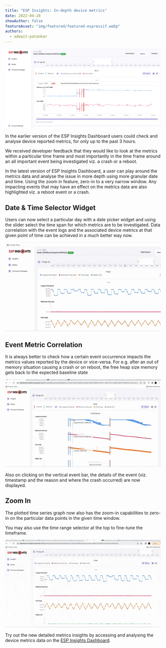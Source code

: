 ```yaml
---
title: "ESP Insights: In-depth device metrics"
date: 2022-04-28
showAuthor: false
featureAsset: "img/featured/featured-espressif.webp"
authors:
  - adwait-patankar
---
```

![](img/esp-1.webp)

In the earlier version of the ESP Insights Dashboard users could check and analyse device reported metrics, for only up to the past 3 hours.

We received developer feedback that they would like to look at the metrics within a particular time frame and most importantly in the time frame around an all important event being investigated viz. a crash or a reboot.

In the latest version of ESP Insights Dashboard, a user can play around the metrics data and analyse the issue in more depth using more granular date and time. Using the zoom in feature, zero-in to a very narrow window. Any impacting events that may have an effect on the metrics data are also highlighted viz. a reboot event or a crash.

## Date & Time Selector Widget

Users can now select a particular day with a date picker widget and using the slider select the time span for which metrics are to be investigated. Data correlation with the event logs and the associated device metrics at that given point of time can be achieved in a much better way now.

![](img/esp-2.webp)

## Event Metric Correlation

It is always better to check how a certain event occurrence impacts the metrics values reported by the device or vice-versa. For e.g. after an out of memory situation causing a crash or on reboot, the free heap size memory gets back to the expected baseline state

![](img/esp-3.webp)

Also on clicking on the vertical event bar, the details of the event (viz. timestamp and the reason and where the crash occurred) are now displayed.

## Zoom In

The plotted time series graph now also has the zoom-in capabilities to zero-in on the particular data points in the given time window.

You may also use the time range selector at the top to fine-tune the timeframe.

![](img/esp-4.webp)

Try out the new detailed metrics insights by accessing and analysing the device metrics data on the [ESP Insights Dashboard](https://dashboard.insights.espressif.com).
